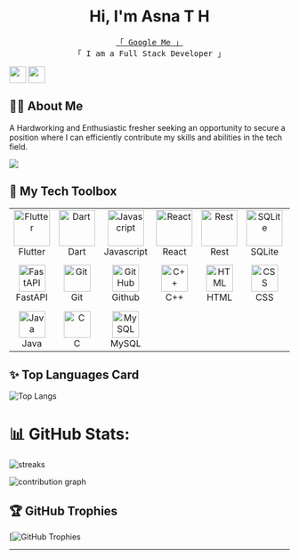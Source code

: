 ### <h1 align="center">Hi, I'm Asna T H
<p align="center"> 
  <samp>
    <a href="https://www.google.com/search?q=Asna+TH">「 Google Me 」</a>
    <br>
    「 I am a Full Stack Developer 」
    <br>
  </samp>
</p></h1>

[<img align="center" height="30" src="https://img.shields.io/badge/linkedin-blue.svg?&style=for-the-badge&logo=linkedin&logoColor=white" />][LinkedIn]
[<img align="center" height="30" src="https://img.shields.io/badge/Gmail-D14836?style=for-the-badge&logo=gmail&logoColor=white" />][gmail]
## 🙋‍♂️ About Me
A Hardworking and Enthusiastic fresher seeking an opportunity to secure a position where I can efficiently contribute my skills and abilities in the tech field.

![](https://komarev.com/ghpvc/?username=Asna1303&label=PROFILE+VIEWS)

## 🧰 My Tech Toolbox
<table>
  <tr>
    <td align="center" width="96">
        <img src="https://skillicons.dev/icons?i=flutter" width="65" height="65" alt="Flutter" />
      <br>Flutter
    </td>
    <td align="center" width="96">
        <img src="https://skillicons.dev/icons?i=dart" width="65" height="65" alt="Dart" />
      <br>Dart
    </td>
    <td align="center" width="96">
        <img src="https://techstack-generator.vercel.app/js-icon.svg" alt="Javascript" width="65" height="65" />
      <br>Javascript
    </td>
    <td align="center" width="96">
        <img src="https://techstack-generator.vercel.app/react-icon.svg" alt="React" width="65" height="65" />
      <br>React
    </td>
    <td align="center" width="96">
        <img src="https://techstack-generator.vercel.app/restapi-icon.svg" alt="Rest" width="65" height="65" />
      <br>Rest
    </td>
       <td align="center" width="96">
        <img src="https://upload.wikimedia.org/wikipedia/commons/thumb/9/97/Sqlite-square-icon.svg/1200px-Sqlite-square-icon.svg.png" alt="SQLite" width="65" height="65" />
      <br>SQLite
    </td>
    <td align="center" width="96">
        <img src="https://skillicons.dev/icons?i=firebase" alt="Firebase" width="65" height="65" />
      <br>Firebase
    </td>
  </tr>
  <tr>
    <td align="center" width="96"> 
        <img src="https://skillicons.dev/icons?i=fastapi" width="48" height="48" alt="FastAPI" />
      <br>FastAPI
    </td>
    <td align="center" width="96"> 
        <img src="https://skillicons.dev/icons?i=git" width="48" height="48" alt="Git" />
      <br>Git
    </td>
    <td align="center" width="96">
        <img src="https://techstack-generator.vercel.app/github-icon.svg" width="48" height="48" alt="GitHub" />
      <br>Github
    </td>
    <td align="center" width="96">
        <img src="https://techstack-generator.vercel.app/cpp-icon.svg" alt="C++" width="48" height="48" />
      <br>C++
    </td>
    <td align="center" width="96">
        <img src="https://skillicons.dev/icons?i=html" width="48" height="48" alt="HTML" />
      <br>HTML
    </td>
    <td align="center" width="96">
        <img src="https://skillicons.dev/icons?i=css" width="48" height="48" alt="CSS" />
      <br>CSS
    </td>
    <td align="center" width="96">
        <img src="https://techstack-generator.vercel.app/python-icon.svg" alt="Python" width="65" height="65" />
      <br>Python
    </td>
  </tr>
  <tr>
    <td align="center" width="96">
        <img src="https://techstack-generator.vercel.app/java-icon.svg" alt="Java" width="48" height="48" />
      <br>Java
    </td>
    <td align="center" width="96">
        <img src="https://skillicons.dev/icons?i=c" width="48" height="48" alt="C" />
      <br>C
    </td>
    <td align="center" width="96">
        <img src="https://techstack-generator.vercel.app/mysql-icon.svg" width="48" height="48" alt="MySQL" />
      <br>MySQL
    </td>
  </tr>
</table>



## ✨ Top Languages Card

![Top Langs](https://github-readme-stats.vercel.app/api/top-langs/?username=Asna1303&layout=compact&theme=tokyonight)

# 📊 GitHub Stats:
![streaks](https://github-readme-streak-stats.herokuapp.com/?user=Asna1303&theme=monokai-metallian&hide_border=true)


![contribution graph](https://github-readme-activity-graph.vercel.app/graph?username=Asna1303&theme=xcode)




## 🏆 GitHub Trophies
[![GitHub Trophies](https://github-profile-trophy.vercel.app/?username=ryo-ma&theme=onedark)

---



<!-- Proudly created with GPRM (https://gprm.itsvg.in) -->



[linkedin]: https://www.linkedin.com/in/asna-t-h/
[gmail]: mailto:asnahamza333@gmail.com




